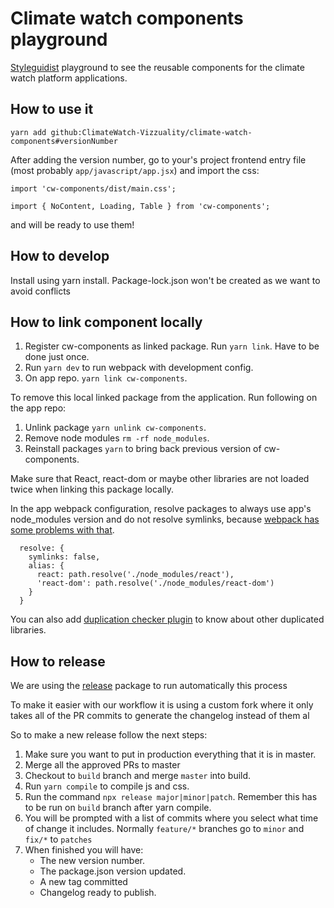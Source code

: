 # Climate watch components playground

[Styleguidist](https://github.com/styleguidist/react-styleguidist) playground to see the reusable components for the climate watch platform applications.

## How to use it

```
yarn add github:ClimateWatch-Vizzuality/climate-watch-components#versionNumber
```

After adding the version number, go to your's project frontend entry file (most probably `app/javascript/app.jsx`) and import the css:
```
import 'cw-components/dist/main.css';
```

```
import { NoContent, Loading, Table } from 'cw-components';
```

and will be ready to use them!

## How to develop

Install using yarn install. Package-lock.json won't be created as we want to avoid conflicts

## How to link component locally

1. Register cw-components as linked package. Run `yarn link`. Have to be done just once.
2. Run `yarn dev` to run webpack with development config.
3. On app repo. `yarn link cw-components`.

To remove this local linked package from the application. Run following on the app repo:

1. Unlink package `yarn unlink cw-components`.
2. Remove node modules `rm -rf node_modules`.
3. Reinstall packages `yarn` to bring back previous version of cw-components.


Make sure that React, react-dom or maybe other libraries are not loaded twice when linking this package locally.

In the app webpack configuration, resolve packages to always use app's node_modules version and do not resolve symlinks, because
[webpack has some problems with that](https://github.com/webpack/webpack/issues/1643).

```
  resolve: {
    symlinks: false,
    alias: {
      react: path.resolve('./node_modules/react'),
      'react-dom': path.resolve('./node_modules/react-dom')
    }
  }
```

You can also add [duplication checker plugin](https://github.com/darrenscerri/duplicate-package-checker-webpack-plugin) to know about other duplicated libraries.

## How to release

We are using the [release](https://github.com/zeit/release) package to run automatically this process

To make it easier with our workflow it is using a custom fork where it only takes all of the PR commits to generate the changelog instead of them al


So to make a new release follow the next steps:
1. Make sure you want to put in production everything that it is in master.
2. Merge all the approved PRs to master
3. Checkout to ```build``` branch and merge ```master``` into build.
4. Run ```yarn compile``` to compile js and css.
5. Run the command ```npx release major|minor|patch```. Remember this has to be run on ```build``` branch after yarn compile.
6. You will be prompted with a list of commits where you select what time of change it includes. Normally `feature/*` branches go to `minor` and `fix/*` to `patches`
7. When finished you will have:
    - The new version number.
    - The package.json version updated.
    - A new tag committed
    - Changelog ready to publish.
